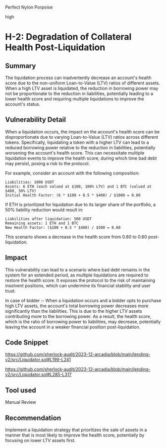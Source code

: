 Perfect Nylon Porpoise

high

# H-2: Degradation of Collateral Health Post-Liquidation

## Summary
The liquidation process can inadvertently decrease an account's health score due to the non-uniform Loan-to-Value (LTV) ratios of different assets. When a high LTV asset is liquidated, the reduction in borrowing power may not be proportionate to the reduction in liabilities, potentially leading to a lower health score and requiring multiple liquidations to improve the account's status.

## Vulnerability Detail
When a liquidation occurs, the impact on the account's health score can be disproportionate due to varying Loan-to-Value (LTV) ratios across different tokens. Specifically, liquidating a token with a higher LTV can lead to a reduced borrowing power relative to the reduction in liabilities, potentially worsening the account's health score. This can necessitate multiple liquidation events to improve the health score, during which time bad debt may persist, posing a risk to the protocol.

For example, consider an account with the following composition:

    Liabilities: 1000 USDT
    Assets: 6 ETH (each valued at $100, 100% LTV) and 1 BTC (valued at $400, 50% LTV)
    Initial Health Factor: (6 * $100 + 0.5 * $400) / $1000 = 0.80

If ETH is prioritized for liquidation due to its larger share of the portfolio, a 50% liability reduction would result in:

    Liabilities after liquidation: 500 USDT
    Remaining assets: 1 ETH and 1 BTC
    New Health Factor: ($100 + 0.5 * $400) / $500 = 0.60

This scenario shows a decrease in the health score from 0.80 to 0.60 post-liquidation.

## Impact
This vulnerability can lead to a scenario where bad debt remains in the system for an extended period, as multiple liquidations are required to restore the health score. It exposes the protocol to the risk of maintaining insolvent positions, which can undermine its financial stability and user trust.

In case of bidder :- When a liquidation occurs and a bidder opts to purchase high LTV assets, the account's total borrowing power decreases more significantly than the liabilities. This is due to the higher LTV assets contributing more to the borrowing power. As a result, the health score, which is the ratio of borrowing power to liabilities, may decrease, potentially leaving the account in a weaker financial position post-liquidation.

## Code Snippet
https://github.com/sherlock-audit/2023-12-arcadia/blob/main/lending-v2/src/Liquidator.sol#L199-L241

https://github.com/sherlock-audit/2023-12-arcadia/blob/main/lending-v2/src/Liquidator.sol#L285-L317

## Tool used

Manual Review

## Recommendation
Implement a liquidation strategy that prioritizes the sale of assets in a manner that is most likely to improve the health score, potentially by focusing on lower LTV assets first.